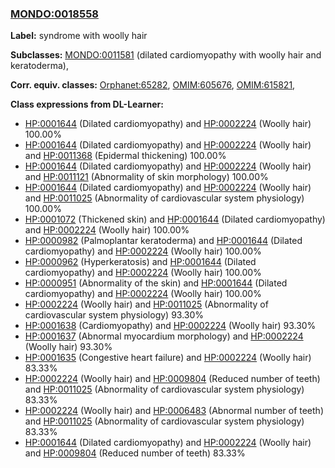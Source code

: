 
### [MONDO:0018558](http://purl.obolibrary.org/obo/MONDO_0018558)
**Label:** syndrome with woolly hair

**Subclasses:** [MONDO:0011581](http://purl.obolibrary.org/obo/MONDO_0011581) (dilated cardiomyopathy with woolly hair and keratoderma), 

**Corr. equiv. classes:** [Orphanet:65282](http://www.orpha.net/ORDO/Orphanet_65282), [OMIM:605676](http://purl.obolibrary.org/obo/OMIM_605676), [OMIM:615821](http://purl.obolibrary.org/obo/OMIM_615821), 

**Class expressions from DL-Learner:**

- [HP:0001644](http://purl.obolibrary.org/obo/HP_0001644) (Dilated cardiomyopathy) and [HP:0002224](http://purl.obolibrary.org/obo/HP_0002224) (Woolly hair) 100.00%
- [HP:0001644](http://purl.obolibrary.org/obo/HP_0001644) (Dilated cardiomyopathy) and [HP:0002224](http://purl.obolibrary.org/obo/HP_0002224) (Woolly hair) and [HP:0011368](http://purl.obolibrary.org/obo/HP_0011368) (Epidermal thickening) 100.00%
- [HP:0001644](http://purl.obolibrary.org/obo/HP_0001644) (Dilated cardiomyopathy) and [HP:0002224](http://purl.obolibrary.org/obo/HP_0002224) (Woolly hair) and [HP:0011121](http://purl.obolibrary.org/obo/HP_0011121) (Abnormality of skin morphology) 100.00%
- [HP:0001644](http://purl.obolibrary.org/obo/HP_0001644) (Dilated cardiomyopathy) and [HP:0002224](http://purl.obolibrary.org/obo/HP_0002224) (Woolly hair) and [HP:0011025](http://purl.obolibrary.org/obo/HP_0011025) (Abnormality of cardiovascular system physiology) 100.00%
- [HP:0001072](http://purl.obolibrary.org/obo/HP_0001072) (Thickened skin) and [HP:0001644](http://purl.obolibrary.org/obo/HP_0001644) (Dilated cardiomyopathy) and [HP:0002224](http://purl.obolibrary.org/obo/HP_0002224) (Woolly hair) 100.00%
- [HP:0000982](http://purl.obolibrary.org/obo/HP_0000982) (Palmoplantar keratoderma) and [HP:0001644](http://purl.obolibrary.org/obo/HP_0001644) (Dilated cardiomyopathy) and [HP:0002224](http://purl.obolibrary.org/obo/HP_0002224) (Woolly hair) 100.00%
- [HP:0000962](http://purl.obolibrary.org/obo/HP_0000962) (Hyperkeratosis) and [HP:0001644](http://purl.obolibrary.org/obo/HP_0001644) (Dilated cardiomyopathy) and [HP:0002224](http://purl.obolibrary.org/obo/HP_0002224) (Woolly hair) 100.00%
- [HP:0000951](http://purl.obolibrary.org/obo/HP_0000951) (Abnormality of the skin) and [HP:0001644](http://purl.obolibrary.org/obo/HP_0001644) (Dilated cardiomyopathy) and [HP:0002224](http://purl.obolibrary.org/obo/HP_0002224) (Woolly hair) 100.00%
- [HP:0002224](http://purl.obolibrary.org/obo/HP_0002224) (Woolly hair) and [HP:0011025](http://purl.obolibrary.org/obo/HP_0011025) (Abnormality of cardiovascular system physiology) 93.30%
- [HP:0001638](http://purl.obolibrary.org/obo/HP_0001638) (Cardiomyopathy) and [HP:0002224](http://purl.obolibrary.org/obo/HP_0002224) (Woolly hair) 93.30%
- [HP:0001637](http://purl.obolibrary.org/obo/HP_0001637) (Abnormal myocardium morphology) and [HP:0002224](http://purl.obolibrary.org/obo/HP_0002224) (Woolly hair) 93.30%
- [HP:0001635](http://purl.obolibrary.org/obo/HP_0001635) (Congestive heart failure) and [HP:0002224](http://purl.obolibrary.org/obo/HP_0002224) (Woolly hair) 83.33%
- [HP:0002224](http://purl.obolibrary.org/obo/HP_0002224) (Woolly hair) and [HP:0009804](http://purl.obolibrary.org/obo/HP_0009804) (Reduced number of teeth) and [HP:0011025](http://purl.obolibrary.org/obo/HP_0011025) (Abnormality of cardiovascular system physiology) 83.33%
- [HP:0002224](http://purl.obolibrary.org/obo/HP_0002224) (Woolly hair) and [HP:0006483](http://purl.obolibrary.org/obo/HP_0006483) (Abnormal number of teeth) and [HP:0011025](http://purl.obolibrary.org/obo/HP_0011025) (Abnormality of cardiovascular system physiology) 83.33%
- [HP:0001644](http://purl.obolibrary.org/obo/HP_0001644) (Dilated cardiomyopathy) and [HP:0002224](http://purl.obolibrary.org/obo/HP_0002224) (Woolly hair) and [HP:0009804](http://purl.obolibrary.org/obo/HP_0009804) (Reduced number of teeth) 83.33%


